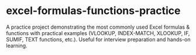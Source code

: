 # excel-formulas-functions-practice
A practice project demonstrating the most commonly used Excel formulas &amp; functions with practical examples (VLOOKUP, INDEX-MATCH, XLOOKUP, IF, SUMIF, TEXT functions, etc.). Useful for interview preparation and hands-on learning.
